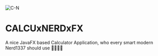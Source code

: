 ![C-N](https://user-images.githubusercontent.com/83019866/119243116-3ed1e980-bb64-11eb-9cf6-445dda985246.png)

# CALCUxNERDxFX

A nice JavaFX based Calculator Application, who every smart modern Nerd1337 should use 🧑🏼‍🎓🧠
